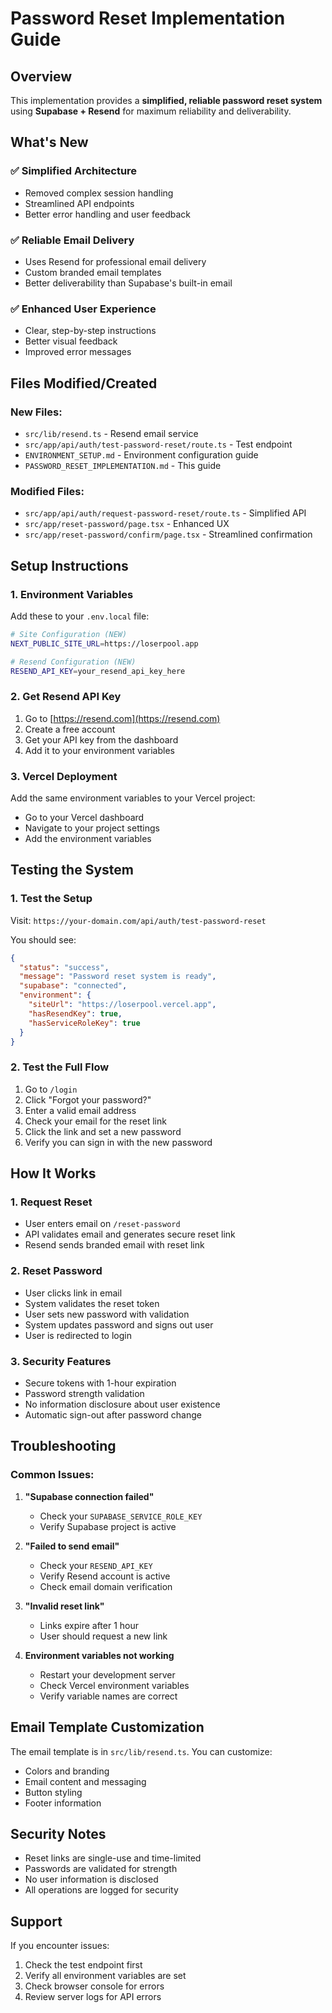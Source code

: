 # Password Reset Implementation Guide

## Overview

This implementation provides a **simplified, reliable password reset system** using **Supabase + Resend** for maximum reliability and deliverability.

## What's New

### ✅ **Simplified Architecture**
- Removed complex session handling
- Streamlined API endpoints
- Better error handling and user feedback

### ✅ **Reliable Email Delivery**
- Uses Resend for professional email delivery
- Custom branded email templates
- Better deliverability than Supabase's built-in email

### ✅ **Enhanced User Experience**
- Clear, step-by-step instructions
- Better visual feedback
- Improved error messages

## Files Modified/Created

### New Files:
- `src/lib/resend.ts` - Resend email service
- `src/app/api/auth/test-password-reset/route.ts` - Test endpoint
- `ENVIRONMENT_SETUP.md` - Environment configuration guide
- `PASSWORD_RESET_IMPLEMENTATION.md` - This guide

### Modified Files:
- `src/app/api/auth/request-password-reset/route.ts` - Simplified API
- `src/app/reset-password/page.tsx` - Enhanced UX
- `src/app/reset-password/confirm/page.tsx` - Streamlined confirmation

## Setup Instructions

### 1. Environment Variables

Add these to your `.env.local` file:

```bash
# Site Configuration (NEW)
NEXT_PUBLIC_SITE_URL=https://loserpool.app

# Resend Configuration (NEW)
RESEND_API_KEY=your_resend_api_key_here
```

### 2. Get Resend API Key

1. Go to [https://resend.com](https://resend.com)
2. Create a free account
3. Get your API key from the dashboard
4. Add it to your environment variables

### 3. Vercel Deployment

Add the same environment variables to your Vercel project:
- Go to your Vercel dashboard
- Navigate to your project settings
- Add the environment variables

## Testing the System

### 1. Test the Setup

Visit: `https://your-domain.com/api/auth/test-password-reset`

You should see:
```json
{
  "status": "success",
  "message": "Password reset system is ready",
  "supabase": "connected",
  "environment": {
    "siteUrl": "https://loserpool.vercel.app",
    "hasResendKey": true,
    "hasServiceRoleKey": true
  }
}
```

### 2. Test the Full Flow

1. Go to `/login`
2. Click "Forgot your password?"
3. Enter a valid email address
4. Check your email for the reset link
5. Click the link and set a new password
6. Verify you can sign in with the new password

## How It Works

### 1. Request Reset
- User enters email on `/reset-password`
- API validates email and generates secure reset link
- Resend sends branded email with reset link

### 2. Reset Password
- User clicks link in email
- System validates the reset token
- User sets new password with validation
- System updates password and signs out user
- User is redirected to login

### 3. Security Features
- Secure tokens with 1-hour expiration
- Password strength validation
- No information disclosure about user existence
- Automatic sign-out after password change

## Troubleshooting

### Common Issues:

1. **"Supabase connection failed"**
   - Check your `SUPABASE_SERVICE_ROLE_KEY`
   - Verify Supabase project is active

2. **"Failed to send email"**
   - Check your `RESEND_API_KEY`
   - Verify Resend account is active
   - Check email domain verification

3. **"Invalid reset link"**
   - Links expire after 1 hour
   - User should request a new link

4. **Environment variables not working**
   - Restart your development server
   - Check Vercel environment variables
   - Verify variable names are correct

## Email Template Customization

The email template is in `src/lib/resend.ts`. You can customize:
- Colors and branding
- Email content and messaging
- Button styling
- Footer information

## Security Notes

- Reset links are single-use and time-limited
- Passwords are validated for strength
- No user information is disclosed
- All operations are logged for security

## Support

If you encounter issues:
1. Check the test endpoint first
2. Verify all environment variables are set
3. Check browser console for errors
4. Review server logs for API errors
